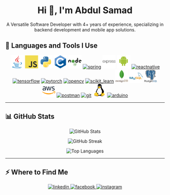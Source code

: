 
<h1 align="center">Hi 👋, I'm Abdul Samad</h1>
<p align="center">A Versatile Software Developer with 4+ years of experience, specializing in backend development and mobile app solutions.</p>



## 🚀 Languages and Tools I Use

<p align="center">
  <a href="#"><img src="https://raw.githubusercontent.com/devicons/devicon/master/icons/java/java-original.svg" alt="java" width="42" height="42" /></a>
  <a href="#"><img src="https://raw.githubusercontent.com/devicons/devicon/master/icons/javascript/javascript-original.svg" alt="javascript" width="42" height="42" /></a>
  <a href="#"><img src="https://raw.githubusercontent.com/devicons/devicon/master/icons/python/python-original.svg" alt="python" width="42" height="42" /></a>
  <a href="#"><img src="https://raw.githubusercontent.com/devicons/devicon/master/icons/c/c-original.svg" alt="c" width="42" height="42" /></a>
  <a href="#"><img src="https://raw.githubusercontent.com/devicons/devicon/master/icons/nodejs/nodejs-original-wordmark.svg" alt="nodejs" width="42" height="42" /></a>
  <a href="#"><img src="https://www.vectorlogo.zone/logos/springio/springio-icon.svg" alt="spring" width="42" height="42" /></a>
  <a href="#"><img src="https://raw.githubusercontent.com/devicons/devicon/master/icons/express/express-original-wordmark.svg" alt="express" width="42" height="42" /></a>
  <a href="#"><img src="https://raw.githubusercontent.com/devicons/devicon/master/icons/android/android-original-wordmark.svg" alt="android" width="42" height="42" /></a>
  <a href="#"><img src="https://reactnative.dev/img/header_logo.svg" alt="reactnative" width="42" height="42" /></a>
  <a href="#"><img src="https://www.vectorlogo.zone/logos/tensorflow/tensorflow-icon.svg" alt="tensorflow" width="42" height="42" /></a>
  <a href="#"><img src="https://www.vectorlogo.zone/logos/pytorch/pytorch-icon.svg" alt="pytorch" width="42" height="42" /></a>
  <a href="#"><img src="https://www.vectorlogo.zone/logos/opencv/opencv-icon.svg" alt="opencv" width="42" height="42" /></a>
  <a href="#"><img src="https://upload.wikimedia.org/wikipedia/commons/0/05/Scikit_learn_logo_small.svg" alt="scikit_learn" width="42" height="42" /></a>
  <a href="#"><img src="https://raw.githubusercontent.com/devicons/devicon/master/icons/mongodb/mongodb-original-wordmark.svg" alt="mongodb" width="42" height="42" /></a>
  <a href="#"><img src="https://raw.githubusercontent.com/devicons/devicon/master/icons/mysql/mysql-original-wordmark.svg" alt="mysql" width="42" height="42" /></a>
  <a href="#"><img src="https://raw.githubusercontent.com/devicons/devicon/master/icons/postgresql/postgresql-original-wordmark.svg" alt="postgresql" width="42" height="42" /></a>
  <a href="#"><img src="https://raw.githubusercontent.com/devicons/devicon/master/icons/amazonwebservices/amazonwebservices-original-wordmark.svg" alt="aws" width="42" height="42" /></a>
  <a href="#"><img src="https://www.vectorlogo.zone/logos/getpostman/getpostman-icon.svg" alt="postman" width="42" height="42" /></a>
  <a href="#"><img src="https://www.vectorlogo.zone/logos/git-scm/git-scm-icon.svg" alt="git" width="42" height="42" /></a>
  <a href="#"><img src="https://raw.githubusercontent.com/devicons/devicon/master/icons/linux/linux-original.svg" alt="linux" width="42" height="42" /></a>
  <a href="#"><img src="https://cdn.worldvectorlogo.com/logos/arduino-1.svg" alt="arduino" width="42" height="42" /></a>
</p>

---

## 📊 GitHub Stats

<p align="center">
  <img src="https://github-readme-stats.vercel.app/api?username=itxsamad1&show_icons=true&theme=default" alt="GitHub Stats" />
</p>

<p align="center">
  <img src="https://github-readme-streak-stats.herokuapp.com/?user=itxsamad1&theme=default" alt="GitHub Streak" />
</p>

<p align="center">
  <img src="https://github-readme-stats.vercel.app/api/top-langs/?username=itxsamad1&layout=compact&langs_count=10&theme=default" alt="Top Languages" />
</p>

---

## ⚡️ Where to Find Me

<p align="center">
  <a href="https://www.linkedin.com/in/itxsammad1" target="_blank">
    <img src="https://img.shields.io/badge/LinkedIn-0077B5?style=for-the-badge&logo=linkedin&logoColor=white" alt="linkedin" />
  </a>
  <a href="https://www.facebook.com/itxsammad1" target="_blank">
    <img src="https://img.shields.io/badge/Facebook-1877F2?style=for-the-badge&logo=facebook&logoColor=white" alt="facebook" />
  </a>
  <a href="https://www.instagram.com/itx_sammad1" target="_blank">
    <img src="https://img.shields.io/badge/Instagram-E4405F?style=for-the-badge&logo=instagram&logoColor=white" alt="instagram" />
  </a>
</p>
